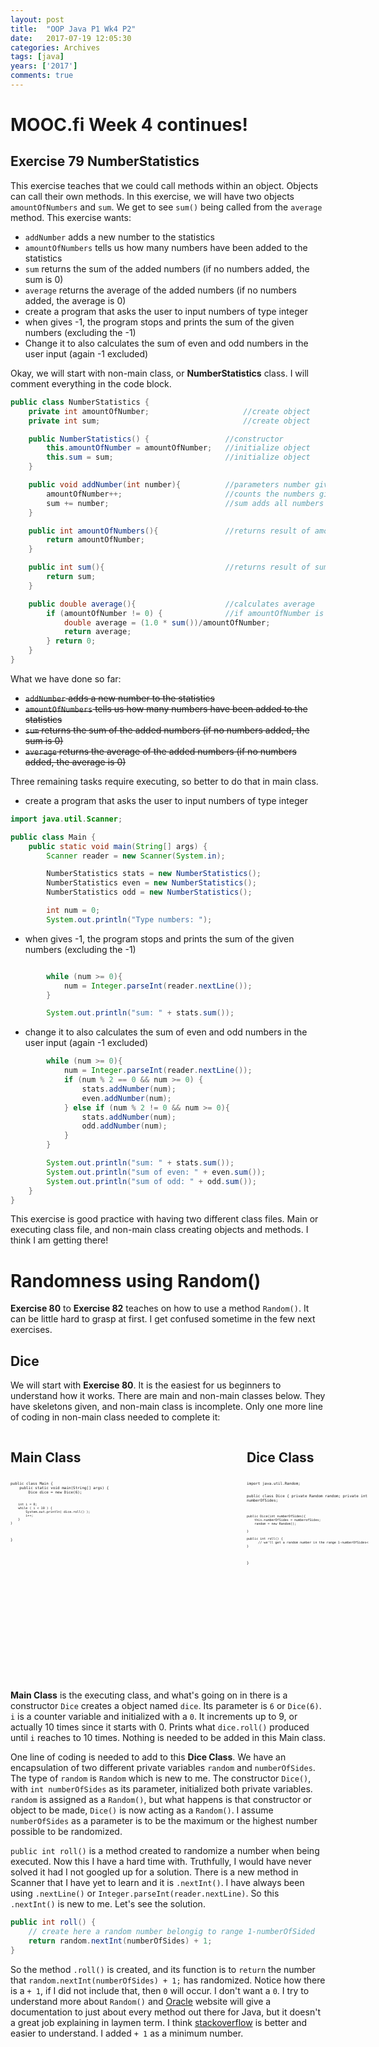 ```yaml
---
layout: post
title:  "OOP Java P1 Wk4 P2"
date:   2017-07-19 12:05:30
categories: Archives
tags: [java]
years: ['2017']
comments: true
---
```


# MOOC.fi Week 4 continues!

## Exercise 79 NumberStatistics

This exercise teaches that we could call methods within an object. Objects can call their own methods. In this exercise, we will have two objects `amountOfNumbers` and `sum`. We get to see `sum()` being called from the `average` method.  This exercise wants:

- `addNumber` adds a new number to the statistics
- `amountOfNumbers` tells us how many numbers have been added to the statistics
- `sum` returns the sum of the added numbers (if no numbers added, the sum is 0)
- `average` returns the average of the added numbers (if no numbers added, the average is 0)
- create a program that asks the user to input numbers of type integer
- when gives -1, the program stops and prints the sum of the given numbers (excluding the -1)
- Change it to also calculates the sum of even and odd numbers in the user input (again -1 excluded)

Okay, we will start with non-main class, or <strong>NumberStatistics</strong> class. I will comment everything in the code block.

```java
public class NumberStatistics {                           
    private int amountOfNumber;                     //create object  
    private int sum;                                //create object

    public NumberStatistics() {                 //constructor
        this.amountOfNumber = amountOfNumber;   //initialize object
        this.sum = sum;                         //initialize object
    }

    public void addNumber(int number){          //parameters number given by user
        amountOfNumber++;                       //counts the numbers given by user
        sum += number;                          //sum adds all numbers given by user
    }

    public int amountOfNumbers(){               //returns result of amountOfNumbers++
        return amountOfNumber;
    }

    public int sum(){                           //returns result of sum +=number                 
        return sum;
    }

    public double average(){                    //calculates average
        if (amountOfNumber != 0) {              //if amountOfNumber is not 0
            double average = (1.0 * sum())/amountOfNumber;
            return average;
        } return 0;
    }
}
```

What we have done so far:

- ~~`addNumber` adds a new number to the statistics~~
- ~~`amountOfNumbers` tells us how many numbers have been added to the statistics~~
- ~~`sum` returns the sum of the added numbers (if no numbers added, the sum is 0)~~
- ~~`average` returns the average of the added numbers (if no numbers added, the average is 0)~~

Three remaining tasks require executing, so better to do that in main class.

- create a program that asks the user to input numbers of type integer

```java
import java.util.Scanner;

public class Main {
    public static void main(String[] args) {
        Scanner reader = new Scanner(System.in);

        NumberStatistics stats = new NumberStatistics();
        NumberStatistics even = new NumberStatistics();
        NumberStatistics odd = new NumberStatistics();

        int num = 0;
        System.out.println("Type numbers: ");
```

- when gives -1, the program stops and prints the sum of the given numbers (excluding the -1)

```java

        while (num >= 0){
            num = Integer.parseInt(reader.nextLine());
        }

        System.out.println("sum: " + stats.sum());
```

- change it to also calculates the sum of even and odd numbers in the user input (again -1 excluded)

```java
        while (num >= 0){
            num = Integer.parseInt(reader.nextLine());
            if (num % 2 == 0 && num >= 0) {
                stats.addNumber(num);
                even.addNumber(num);
            } else if (num % 2 != 0 && num >= 0){
                stats.addNumber(num);
                odd.addNumber(num);
            }
        }

        System.out.println("sum: " + stats.sum());
        System.out.println("sum of even: " + even.sum());
        System.out.println("sum of odd: " + odd.sum());
    }
}
```

This exercise is good practice with having two different class files. Main or executing class file, and non-main class creating objects and methods. I think I am getting there!

# Randomness using Random()

<strong>Exercise 80</strong> to <strong>Exercise 82</strong> teaches on how to use a method `Random()`. It can be little hard to grasp at first. I get confused sometime in the few next exercises.

## Dice

We will start with <strong>Exercise 80</strong>. It is the easiest for us beginners to understand how it works. There are main and non-main classes below. They have skeletons given, and non-main class is incomplete. Only one more line of coding in non-main class needed to complete it:

<div style="-webkit-column-count: 2; -moz-column-count: 2; column-count: 2; width: 750px; height: 400; margin: auto">
  <div style="float: left; width: 372px; height: auto">
      <h2>Main Class</h2>
      <pre style="width: 370px; height: 270px; font-size: 50%">
        <code class="language-java">
public class Main {
    public static void main(String[] args) {
        Dice dice = new Dice(6);

        int i = 0;
        while ( i < 10 ) {
            System.out.println( dice.roll() );
            i++;
        }
    }
}
        </code>
      </pre>
  </div>
  <div style="float: right; width: 372px; height: auto; margin-top: .5px">
      <h2>Dice Class</h2>
      <pre style="width: 370px; height: 270px; font-size: 50%">
        <code class="language-java">
import java.util.Random;

public class Dice {
    private Random random;
    private int numberOfSides;

    public Dice(int numberOfSides){
        this.numberOfSides = numberofSides;
        random = new Random();

    }

    public int roll() {
          // we'll get a random number in the range 1-numberOfSides<
    }
}
        </code>
      </pre>
  </div>
</div>

<strong>Main Class</strong> is the executing class, and what's going on in there is a constructor `Dice` creates a object named `dice`. Its parameter is `6` or `Dice(6)`.  `i` is a counter variable and initialized with a `0`. It increments up to 9, or actually 10 times since it starts with 0. Prints what `dice.roll()` produced until `i` reaches to 10 times. Nothing is needed to be added in this Main class.

One line of coding is needed to add to this <strong>Dice Class</strong>. We have an encapsulation of two different private variables `random` and `numberOfSides`. The type of `random` is `Random` which is new to me. The constructor `Dice()`, with `int numberOfSides` as its parameter, initialized both private variables. `random` is assigned as a `Random()`, but what happens is that constructor or object to be made, `Dice()` is now acting as a `Random()`. I assume `numberOfSides` as a parameter is to be the maximum or the highest number possible to be randomized.

`public int roll()` is a method created to randomize a number when being executed. Now this I have a hard time with. Truthfully, I would have never solved it had I not googled up for a solution. There is a new method in Scanner that I have yet to learn and it is `.nextInt()`. I have always been using `.nextLine()` or `Integer.parseInt(reader.nextLine)`. So this `.nextInt()` is new to me. Let's see the solution.

```java
public int roll() {
    // create here a random number belongig to range 1-numberOfSided
    return random.nextInt(numberOfSides) + 1;
}
```

So the method `.roll()` is created, and its function is to `return` the number that `random.nextInt(numberOfSides) + 1;` has randomized. Notice how there is a `+ 1`, if I did not include that, then `0` will occur. I don't want a `0`. I try to understand more about `Random()` and [Oracle][Oracle] website will give a documentation to just about every method out there for Java, but it doesn't a great job explaining in laymen term. I think [stackoverflow][stackoverflow] is better and easier to understand. I added `+ 1` as a minimum number. 


[Oracle]: https://docs.oracle.com/javase/7/docs/api/java/util/Random.html
[stackoverflow]: https://stackoverflow.com/questions/20389890/generating-a-random-number-between-1-and-10-java

